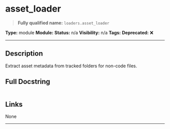 # asset_loader
> **Fully qualified name:** `loaders.asset_loader`

**Type:** module
**Module:** 
**Status:** n/a
**Visibility:** n/a
**Tags:** 
**Deprecated:** ❌

---

## Description
Extract asset metadata from tracked folders for non-code files.

## Full Docstring
```

```

## Links
None

---
